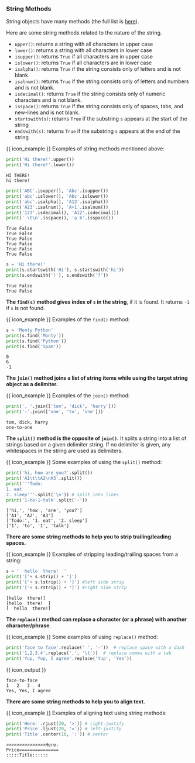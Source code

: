 ### String Methods

String objects have many methods (the full list is [here](https://docs.python.org/3/library/stdtypes.html#string-methods)).

Here are some string methods related to the nature of the string.
* `upper()`: returns a string with all characters in upper case
* `lower()`: returns a string with all characters in lower case
* `isupper()`: returns `True` if all characters are in upper case
* `islower()`: returns `True` if all characters are in lower case
* `isalpha()`: returns `True` if the string consists only of letters and is not blank.
* `isalnum()`: returns `True` if the string consists only of letters and numbers and is not blank.
* `isdecimal()`: returns `True` if the string consists only of numeric characters and is not blank.
* `isspace()`: returns `True` if the string consists only of spaces, tabs, and new-lines and is not blank.
* `startswith(s)`: returns `True` if the substring `s` appears at the start of the string
* `endswith(s)`: returns `True` if the substring `s` appears at the end of the string

<box>

{{ icon_example }} Examples of string methods mentioned above:

<include src="inputOutput.md" var-align="middle" boilerplate>
<span id="input">

```python
print('Hi there!'.upper())
print('Hi there!'.lower())
```
</span>
<span id="output">

```
HI THERE!
hi there!
```
</span>
</include>

<include src="inputOutput.md" var-align="middle" boilerplate>
<span id="input">

```python
print('ABC'.isupper(), 'Abc'.isupper())
print('abc'.islower(), 'Abc'.islower())
print('abc'.isalpha(), 'A12'.isalpha())
print('A23'.isalnum(), 'A+1'.isalnum())
print('123'.isdecimal(), 'A12'.isdecimal())
print(' \t\n'.isspace(), 'a b'.isspace())
```
</span>
<span id="output">

```
True False
True False
True False
True False
True False
True False
```
</span>
</include>

<include src="inputOutput.md" var-align="middle" boilerplate>
<span id="input">

```python
s = 'Hi there!'
print(s.startswith('Hi'), s.startswith('hi'))
print(s.endswith('!'), s.endswith('?'))
```
</span>
<span id="output">

```
True False
True False
```
</span>
</include>

</box>

<panel type="danger" header=":muscle: Exercise: Rectify Case" expanded no-close>
  <include src="e-rectifyCase.md" />
</panel><p/>
<panel type="danger" header=":muscle: Exercise: Is Doctor" expanded no-close>
  <include src="e-isDoctor.md" />
</panel><p/>

**The `find(s)` method gives index of `s` in the string**, if it is found. It returns `-1` if `s` is not found.

<box>

{{ icon_example }} Examples of the `find()` method:

<include src="inputOutput.md" boilerplate>
<span id="input">

```python
s = 'Monty Python'
print(s.find('Monty'))
print(s.find('Python'))
print(s.find('Spam'))
```
</span>
<span id="output">

```
0
6
-1
```
</span>
</include>

</box>

<panel type="danger" header=":muscle: Exercise: Remove From Word" expanded no-close>
  <include src="e-removeFromWord.md" />
</panel><p/>

**The `join()` method joins a list of string items while using the <tooltip content="the string object upon which the method was called">target string object</tooltip> as a <tooltip content="the string that is placed in between each pair of items">delimiter</tooltip>.**

<box>

{{ icon_example }} Examples of the `join()` method:

<include src="inputOutput.md" boilerplate>
<span id="input">

```python
print(', '.join(['tom', 'dick', 'harry']))
print('-'.join(['one', 'to', 'one']))
```
</span>
<span id="output">

```
tom, dick, harry
one-to-one
```
</span>
</include>

</box>

**The `split()` method is the opposite of `join()`.** It splits a string into a list of strings based on a given delimiter string. If no delimiter is given, any <tooltip content="space, tab, or newline characters">whitespaces</tooltip> in the string are used as delimiters.

<box>

{{ icon_example }} Some examples of using the `split()` method:

<include src="inputOutput.md" var-align="middle" boilerplate>
<span id="input">

```python
print('hi, how are you?'.split())
print('A1\t\tA2\nA3'.split())
print('''Todo:
1. eat
2. sleep'''.split('\n')) # split into lines
print('1-to-1-talk'.split('-'))
```
</span>
<span id="output">

```
['hi,', 'how', 'are', 'you?']
['A1', 'A2', 'A3']
['Todo:', '1. eat', '2. sleep']
['1', 'to', '1', 'talk']
```
</span>
</include>

</box>


**There are some string methods to help you to strip trailing/leading spaces.**

<box>

{{ icon_example }} Examples of stripping leading/trailing spaces from a string:

<include src="inputOutput.md" var-align="middle" boilerplate>
<span id="input">

```python
s = '  hello  there!  '
print('['+ s.strip() + ']')
print('['+ s.lstrip() + ']') #left side strip
print('['+ s.rstrip() + ']') #right side strip
```
</span>
<span id="output">

```
[hello  there!]
[hello  there!  ]
[  hello  there!]
```
</span>
</include>

</box>

<panel type="danger" header=":muscle: Exercise: Get Part" expanded no-close>
  <include src="e-getPart.md" />
</panel><p/>

**The `replace()` method can replace a character (or a phrase) with another character/phrase**. 

<box>

{{ icon_example }} Some examples of using `replace()` method:

```python
print('face to face'.replace(' ', '-'))  # replace space with a dash
print('1,2,3,4'.replace(',', '\t'))  # replace comma with a tab
print('Yup, Yup, I agree'.replace('Yup', 'Yes'))
```
{{ icon_output }}
```
face-to-face
1	2	3	4
Yes, Yes, I agree
```

</box>

**There are some string methods to help you to align text.**

<box>

{{ icon_example }} Examples of aligning text using string methods:

<include src="inputOutput.md" boilerplate>
<span id="input">

```python
print('Here:'.rjust(20, '>')) # right-justify
print('Price'.ljust(20, '=')) # left-justify
print('Title'.center(16, ':')) # center
```
</span>
<span id="output">

```
>>>>>>>>>>>>>>>Here:
Price===============
:::::Title::::::
```
</span>
</include>

</box>

<include src="tryYourOwn.md" boilerplate var-program="strings-methods" />

<panel type="danger" header=":muscle: Exercise: Print Formatted Item" expanded no-close>
  <include src="e-printFormattedItem.md" />
</panel><p/>
